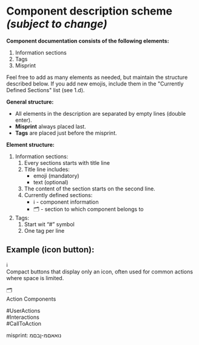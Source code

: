 # **Component description scheme** _(subject to change)_

**Component documentation consists of the following elements:**

1. Information sections
2. Tags
3. Misprint

Feel free to add as many elements as needed, but maintain the structure described below. If you add new emojis, include them in the "Currently Defined Sections" list (see 1.d).

**General structure:**

- All elements in the description are separated by empty lines (double enter).
- **Misprint** always placed last.
- **Tags** are placed just before the misprint.

**Element structure:**

1. Information sections:
   1. Every sections starts with title line
   2. Title line includes:
      - emoji (mandatory)
      - text (optional)
   3. The content of the section starts on the second line.
   4. Currently defined sections:
      - ℹ️ \- component information
      - 🗂 \- section to which component belongs to
2. Tags:
   1. Start wit “\#” symbol
   2. One tag per line

## **Example (icon button):**
ℹ️  
Compact buttons that display only an icon, often used for common actions where space is limited.

🗂️  
Action Components

\#UserActions  
\#Interactions  
\#CallToAction

misprint: נואאםמ-ןבםמ
